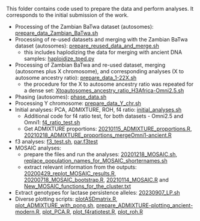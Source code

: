 This folder contains code used to prepare the data and perform analyses. It corresponds to the initial submission of the work.

- Processing of the Zambian BaTwa dataset (autosomes): [prepare_data_Zambian_BaTwa.sh](prepare_data_Zambian_BaTwa.sh)
- Processing of re-used datasets and merging with the Zambian BaTwa dataset (autosomes): [prepare_reused_data_and_merge.sh](prepare_reused_data_and_merge.sh)
  - this includes haplodizing the data for merging with ancient DNA samples: [haploidize_tped.py](haploidize_tped.py)
- Processing of Zambian BaTwa and re-used dataset, merging (autosomes plus X chromosome), and corresponding analyses (X to autosome ancestry ratio): [prepare_data_1-22X.sh](prepare_data_1-22X.sh)
  - the procedure for the X to autosome ancestry ratio was repeated for a dense set: [Xtoautosomes_ancestry_ratio_H3Africa-Omni2.5.sh](Xtoautosomes_ancestry_ratio_H3Africa-Omni2.5.sh)
- Phasing (autosomes): [phase_data.sh](phase_data.sh)
- Processing Y chromosome: [prepare_data_Y_chr.sh](prepare_data_Y_chr.sh)
- Initial analyses: PCA, ADMIXTURE, ROH, f4 ratio: [initial_analyses.sh](initial_analyses.sh)
  - Additional code for f4 ratio test, for both datasets - Omni2.5 and Omni1: [f4_ratio_test.sh](f4_ratio_test.sh)
  - Get ADMIXTURE proportions: [20210115_ADMIXTURE_proportions.R](20200424_ADMIXTURE_proportions.R), [20210218_ADMIXTURE_proportions_mergeOmni1-ancient.R](20210218_ADMIXTURE_proportions_mergeOmni1-ancient.R)
- f3 analyses: [f3_test.sh](f3_test.sh), [par.f3test](par.f3test)
- MOSAIC analyses:
  - prepare the files and run the analyses: [20201218_MOSAIC.sh](20201218_MOSAIC.sh), [replace_population_names_for_MOSAIC_shorternames.sh](replace_population_names_for_MOSAIC_shorternames.sh)
  - extract relevant information from the outputs: [20200429_replot_MOSAIC_results.R](20200429_replot_MOSAIC_results.R), [20200718_MOSAIC_bootstrap.R](20200718_MOSAIC_bootstrap.R), [20210114_MOSAIC.R](20210114_MOSAIC.R) and [New_MOSAIC_functions_for_the_cluster.txt](New_MOSAIC_functions_for_the_cluster.txt)
- Extract genotypes for lactase persistence alleles: [20230907_LP.sh](20230907_LP.sh)
- Diverse plotting scripts: [plotASDmatrix.R](plotASDmatrix.R), [plot_ADMIXTURE_with_pong.sh](plot_ADMIXTURE_with_pong.sh), [prepare_ADMIXTURE-plotting_ancient-modern.R](prepare_ADMIXTURE-plotting_ancient-modern.R), [plot_PCA.R](plot_PCA.R), [plot_f4ratiotest.R](plot_f4ratiotest.R), [plot_roh.R](plot_roh.R)
